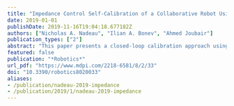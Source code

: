 ```yaml
---
title: "Impedance Control Self-Calibration of a Collaborative Robot Using Kinematic Coupling"
date: 2019-01-01
publishDate: 2019-11-16T19:04:18.677182Z
authors: ["Nicholas A. Nadeau", "Ilian A. Bonev", "Ahmed Joubair"]
publication_types: ["2"]
abstract: "This paper presents a closed-loop calibration approach using impedance control. The process is managed by a data communication architecture based on open-source tools and designed for adaptability. The calibration procedure uses precision spheres and a kinematic coupling standard machine tool components, which are suitable for harsh industrial environments. As such, the required equipment is low cost (approximately $2000 USD), robust, and is quick to set up, especially when compared to traditional calibration devices. As demonstrated through an experimental study and validated with a laser tracker, the absolute accuracy of the KUKA LBR iiwa robot was improved to a maximum error of 0.990 mm, representing a 58.4% improvement when compared to the nominal model. Further testing showed that a traditional calibration using a laser tracker only improved the maximum error by 58 &micro;m over the impedance control approach."
featured: false
publication: "*Robotics*"
url_pdf: "https://www.mdpi.com/2218-6581/8/2/33"
doi: "10.3390/robotics8020033"
aliases:
- /publication/nadeau-2019-impedance
- /publication/2019/1/nadeau-2019-impedance
---
```

